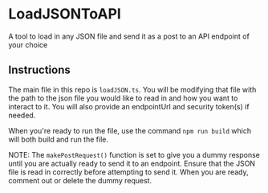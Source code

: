 # LoadJSONToAPI
A tool to load in any JSON file and send it as a post to an API endpoint of your choice

## Instructions
The main file in this repo is `loadJSON.ts`. You will be modifying that file with the path to the json file you would like to read in and how you want to interact to it. You will also provide an endpointUrl and security token(s) if needed.

When you're ready to run the file, use the command `npm run build` which will both build and run the file.

NOTE: The `makePostRequest()` function is set to give you a dummy response until you are actually ready to send it to an endpoint. Ensure that the JSON file is read in correctly before attempting to send it. When you are ready, comment out or delete the dummy request.